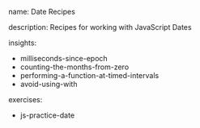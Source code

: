 name: Date Recipes

description: Recipes for working with JavaScript Dates

insights:

- milliseconds-since-epoch
- counting-the-months-from-zero
- performing-a-function-at-timed-intervals
- avoid-using-with

exercises:

- js-practice-date
